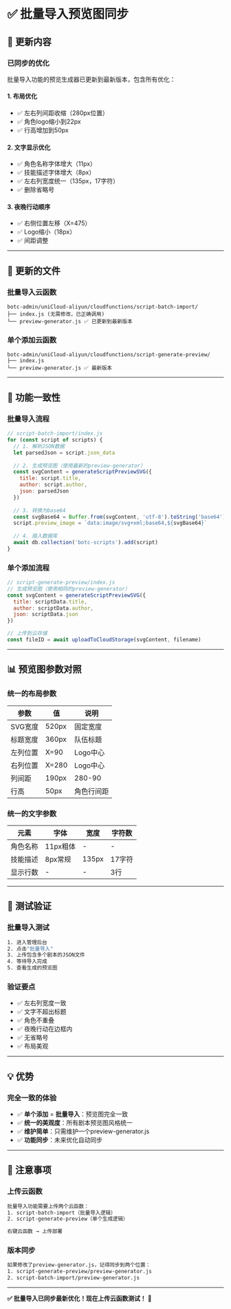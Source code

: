 # ✅ 批量导入预览图同步

## 🔄 更新内容

### 已同步的优化
批量导入功能的预览生成器已更新到最新版本，包含所有优化：

#### 1. **布局优化**
- ✅ 左右列间距收缩（280px位置）
- ✅ 角色logo缩小到22px
- ✅ 行高增加到50px

#### 2. **文字显示优化**
- ✅ 角色名称字体增大（11px）
- ✅ 技能描述字体增大（8px）
- ✅ 左右列宽度统一（135px，17字符）
- ✅ 删除省略号

#### 3. **夜晚行动顺序**
- ✅ 右侧位置左移（X=475）
- ✅ Logo缩小（18px）
- ✅ 间距调整

---

## 📁 更新的文件

### 批量导入云函数
```
botc-admin/uniCloud-aliyun/cloudfunctions/script-batch-import/
├── index.js (无需修改，已正确调用)
└── preview-generator.js ✅ 已更新到最新版本
```

### 单个添加云函数
```
botc-admin/uniCloud-aliyun/cloudfunctions/script-generate-preview/
├── index.js
└── preview-generator.js ✅ 最新版本
```

---

## 🎯 功能一致性

### 批量导入流程
```javascript
// script-batch-import/index.js
for (const script of scripts) {
  // 1. 解析JSON数据
  let parsedJson = script.json_data
  
  // 2. 生成预览图（使用最新的preview-generator）
  const svgContent = generateScriptPreviewSVG({
    title: script.title,
    author: script.author,
    json: parsedJson
  })
  
  // 3. 转换为base64
  const svgBase64 = Buffer.from(svgContent, 'utf-8').toString('base64')
  script.preview_image = `data:image/svg+xml;base64,${svgBase64}`
  
  // 4. 插入数据库
  await db.collection('botc-scripts').add(script)
}
```

### 单个添加流程
```javascript
// script-generate-preview/index.js
// 生成预览图（使用相同的preview-generator）
const svgContent = generateScriptPreviewSVG({
  title: scriptData.title,
  author: scriptData.author,
  json: scriptData.json
})

// 上传到云存储
const fileID = await uploadToCloudStorage(svgContent, filename)
```

---

## 📊 预览图参数对照

### 统一的布局参数
| 参数 | 值 | 说明 |
|------|-----|------|
| SVG宽度 | 520px | 固定宽度 |
| 标题宽度 | 360px | 队伍标题 |
| 左列位置 | X=90 | Logo中心 |
| 右列位置 | X=280 | Logo中心 |
| 列间距 | 190px | 280-90 |
| 行高 | 50px | 角色行间距 |

### 统一的文字参数
| 元素 | 字体 | 宽度 | 字符数 |
|------|------|------|--------|
| 角色名称 | 11px粗体 | - | - |
| 技能描述 | 8px常规 | 135px | 17字符 |
| 显示行数 | - | - | 3行 |

---

## 🧪 测试验证

### 批量导入测试
```bash
1. 进入管理后台
2. 点击"批量导入"
3. 上传包含多个剧本的JSON文件
4. 等待导入完成
5. 查看生成的预览图
```

### 验证要点
- ✅ 左右列宽度一致
- ✅ 文字不超出标题
- ✅ 角色不重叠
- ✅ 夜晚行动在边框内
- ✅ 无省略号
- ✅ 布局美观

---

## 💡 优势

### 完全一致的体验
- ✅ **单个添加** = **批量导入**：预览图完全一致
- ✅ **统一的美观度**：所有剧本预览图风格统一
- ✅ **维护简单**：只需维护一个preview-generator.js
- ✅ **功能同步**：未来优化自动同步

---

## 📝 注意事项

### 上传云函数
```bash
批量导入功能需要上传两个云函数：
1. script-batch-import（批量导入逻辑）
2. script-generate-preview（单个生成逻辑）

右键云函数 → 上传部署
```

### 版本同步
```bash
如果修改了preview-generator.js，记得同步到两个位置：
1. script-generate-preview/preview-generator.js
2. script-batch-import/preview-generator.js
```

---

**✅ 批量导入已同步最新优化！现在上传云函数测试！** 🎉
